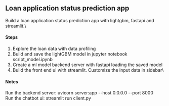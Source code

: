 ## Loan application status prediction app
Build a loan application status prediction app with lightgbm, fastapi and streamlit.\

#### Steps
1. Explore the loan data with data profiling
2. Build and save the lightGBM model in jupyter notebook script_model.ipynb
3. Create a ml model backend server with fastapi loading the saved model
4. Build the front end ui with streamlit. Customize the input data in sidebar\


#### Notes
Run the backend server: uvicorn server:app --host 0.0.0.0 --port 8000\
Run the chatbot ui: streamlit run client.py

